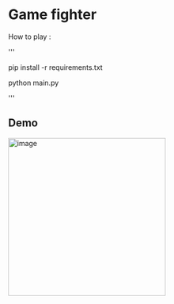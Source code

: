 # Game fighter
How to play :

'''

pip install -r requirements.txt 

python main.py 

'''

## Demo 
<img width="318" alt="image" src="https://github.com/trttungdev/fight_game/assets/94973318/4ba7c9ae-1b50-4e91-8bb1-319c941db4ee">

